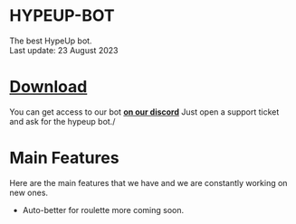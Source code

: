 # HYPEUP-BOT
The best HypeUp bot.</br>
Last update: 23 August 2023

# <a href="https://discord.gg/2UhmTNuV5b">Download</a>
You can get access to our bot <strong><a href="https://discord.gg/2UhmTNuV5b">on our discord</a></strong> Just open a support ticket and ask for the hypeup bot./

# Main Features
Here are the main features that we have and we are constantly working on new ones.
- Auto-better for roulette
more coming soon.
